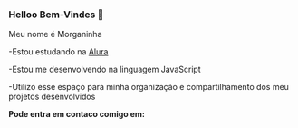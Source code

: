 ### Helloo Bem-Vindes 💜


Meu nome é Morganinha

-Estou estudando na [Alura](https//alura.com.br)

-Estou me desenvolvendo na linguagem JavaScript

-Utilizo esse espaço para minha organização e compartilhamento dos meu projetos desenvolvidos

**Pode entra em contaco comigo em:**


